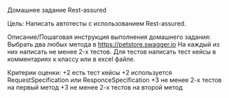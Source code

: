 Домашнее задание
Rest-assured

Цель:
Написать автотесты с использованием Rest-assured.


Описание/Пошаговая инструкция выполнения домашнего задания:
Выбрать два любых метода в https://petstore.swagger.io
На каждый из них написать не менее 2-х тестов.
Для тестов написать тест кейсы в комментариях к классу или в excel файле.


Критерии оценки:
+2 есть тест кейсы
+2 используется RequestSpecification или ResponceSpecification
+3 не менее 2-х тестов на первый метод
+3 не менее 2-х тестов на второй метод

